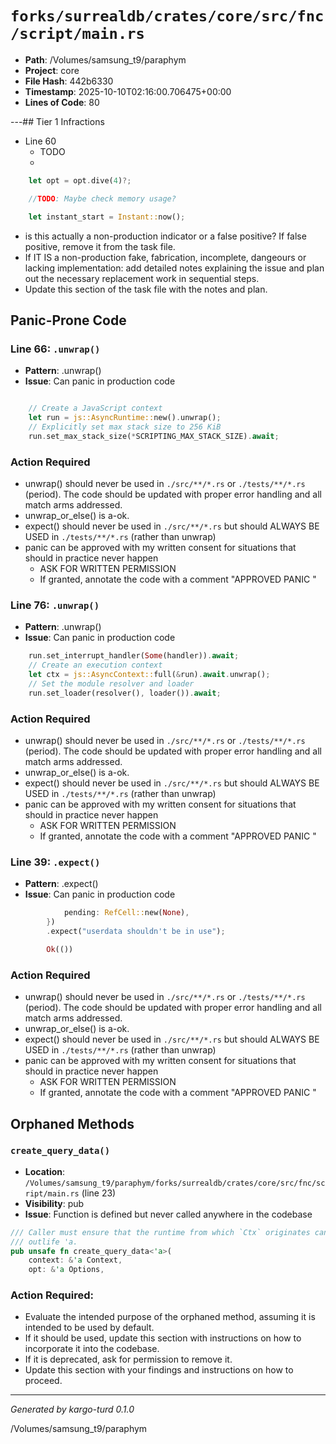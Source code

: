 # `forks/surrealdb/crates/core/src/fnc/script/main.rs`

- **Path**: /Volumes/samsung_t9/paraphym
- **Project**: core
- **File Hash**: 442b6330  
- **Timestamp**: 2025-10-10T02:16:00.706475+00:00  
- **Lines of Code**: 80

---## Tier 1 Infractions 


- Line 60
  - TODO
  - 

```rust
	let opt = opt.dive(4)?;

	//TODO: Maybe check memory usage?

	let instant_start = Instant::now();
```

- is this actually a non-production indicator or a false positive? If false positive, remove it from the task file.
- If IT IS a non-production fake, fabrication, incomplete, dangeours or lacking implementation: add detailed notes explaining the issue and plan out the necessary replacement work in sequential steps. 
- Update this section of the task file with the notes and plan.

## Panic-Prone Code


### Line 66: `.unwrap()`

- **Pattern**: .unwrap()
- **Issue**: Can panic in production code

```rust

	// Create a JavaScript context
	let run = js::AsyncRuntime::new().unwrap();
	// Explicitly set max stack size to 256 KiB
	run.set_max_stack_size(*SCRIPTING_MAX_STACK_SIZE).await;
```

### Action Required

- unwrap() should never be used in `./src/**/*.rs` or `./tests/**/*.rs` (period). The code should be updated with proper error handling and all match arms addressed.
- unwrap_or_else() is a-ok. 
- expect() should never be used in `./src/**/*.rs` but should ALWAYS BE USED in `./tests/**/*.rs` (rather than unwrap)
- panic can be approved with my written consent for situations that should in practice never happen  
  - ASK FOR WRITTEN PERMISSION
  - If granted, annotate the code with a comment "APPROVED PANIC "


### Line 76: `.unwrap()`

- **Pattern**: .unwrap()
- **Issue**: Can panic in production code

```rust
	run.set_interrupt_handler(Some(handler)).await;
	// Create an execution context
	let ctx = js::AsyncContext::full(&run).await.unwrap();
	// Set the module resolver and loader
	run.set_loader(resolver(), loader()).await;
```

### Action Required

- unwrap() should never be used in `./src/**/*.rs` or `./tests/**/*.rs` (period). The code should be updated with proper error handling and all match arms addressed.
- unwrap_or_else() is a-ok. 
- expect() should never be used in `./src/**/*.rs` but should ALWAYS BE USED in `./tests/**/*.rs` (rather than unwrap)
- panic can be approved with my written consent for situations that should in practice never happen  
  - ASK FOR WRITTEN PERMISSION
  - If granted, annotate the code with a comment "APPROVED PANIC "


### Line 39: `.expect()`

- **Pattern**: .expect()
- **Issue**: Can panic in production code

```rust
			pending: RefCell::new(None),
		})
		.expect("userdata shouldn't be in use");

		Ok(())
```

### Action Required

- unwrap() should never be used in `./src/**/*.rs` or `./tests/**/*.rs` (period). The code should be updated with proper error handling and all match arms addressed.
- unwrap_or_else() is a-ok. 
- expect() should never be used in `./src/**/*.rs` but should ALWAYS BE USED in `./tests/**/*.rs` (rather than unwrap)
- panic can be approved with my written consent for situations that should in practice never happen  
  - ASK FOR WRITTEN PERMISSION
  - If granted, annotate the code with a comment "APPROVED PANIC "

## Orphaned Methods


### `create_query_data()`

- **Location**: `/Volumes/samsung_t9/paraphym/forks/surrealdb/crates/core/src/fnc/script/main.rs` (line 23)
- **Visibility**: pub
- **Issue**: Function is defined but never called anywhere in the codebase

```rust
/// Caller must ensure that the runtime from which `Ctx` originates cannot
/// outlife 'a.
pub unsafe fn create_query_data<'a>(
	context: &'a Context,
	opt: &'a Options,
```

### Action Required:

- Evaluate the intended purpose of the orphaned method, assuming it is intended to be used by default.
- If it should be used, update this section with instructions on how to incorporate it into the codebase.
- If it is deprecated, ask for permission to remove it.
- Update this section with your findings and instructions on how to proceed.

---

*Generated by kargo-turd 0.1.0*

/Volumes/samsung_t9/paraphym